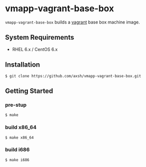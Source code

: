 vmapp-vagrant-base-box
======================

`vmapp-vagrant-base-box` builds a [vagrant](http://www.vagrantup.com/) base box machine image.

System Requirements
-------------------

+ RHEL 6.x / CentOS 6.x

Installation
------------

```
$ git clone https://github.com/axsh/vmapp-vagrant-base-box.git
```

Getting Started
---------------

### pre-stup

```
$ make
```

### build x86_64

```
$ make x86_64
```

### build i686

```
$ make i686
```
